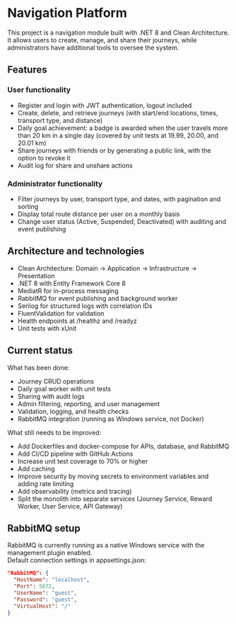 # Navigation Platform

This project is a navigation module built with .NET 8 and Clean Architecture.  
It allows users to create, manage, and share their journeys, while administrators have additional tools to oversee the system.

## Features

### User functionality
- Register and login with JWT authentication, logout included
- Create, delete, and retrieve journeys (with start/end locations, times, transport type, and distance)
- Daily goal achievement: a badge is awarded when the user travels more than 20 km in a single day (covered by unit tests at 19.99, 20.00, and 20.01 km)
- Share journeys with friends or by generating a public link, with the option to revoke it
- Audit log for share and unshare actions

### Administrator functionality
- Filter journeys by user, transport type, and dates, with pagination and sorting
- Display total route distance per user on a monthly basis
- Change user status (Active, Suspended, Deactivated) with auditing and event publishing

## Architecture and technologies

- Clean Architecture: Domain → Application → Infrastructure → Presentation
- .NET 8 with Entity Framework Core 8
- MediatR for in-process messaging
- RabbitMQ for event publishing and background worker
- Serilog for structured logs with correlation IDs
- FluentValidation for validation
- Health endpoints at /healthz and /readyz
- Unit tests with xUnit

## Current status

What has been done:
- Journey CRUD operations
- Daily goal worker with unit tests
- Sharing with audit logs
- Admin filtering, reporting, and user management
- Validation, logging, and health checks
- RabbitMQ integration (running as Windows service, not Docker)

What still needs to be improved:
- Add Dockerfiles and docker-compose for APIs, database, and RabbitMQ
- Add CI/CD pipeline with GitHub Actions
- Increase unit test coverage to 70% or higher
- Add caching
- Improve security by moving secrets to environment variables and adding rate limiting
- Add observability (metrics and tracing)
- Split the monolith into separate services (Journey Service, Reward Worker, User Service, API Gateway)

## RabbitMQ setup

RabbitMQ is currently running as a native Windows service with the management plugin enabled.  
Default connection settings in appsettings.json:

```json
"RabbitMQ": {
  "HostName": "localhost",
  "Port": 5672,
  "UserName": "guest",
  "Password": "guest",
  "VirtualHost": "/"
}
